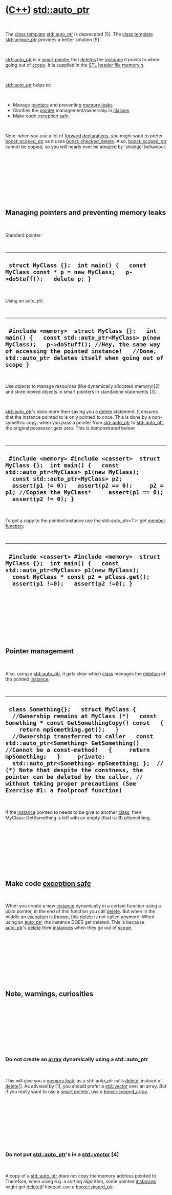 



 

 

 

 

 

([C++](Cpp.htm)) [std::auto\_ptr](CppAuto_ptr.htm)
==================================================

 

The [class template](CppClassTemplate.htm)
[std::auto\_ptr](CppAuto_ptr.htm) is deprecated \[5\]. The [class
template](CppClassTemplate.htm) [std::unique\_ptr](CppUnique_ptr.htm)
provides a better solution \[5\].

 

[std::auto\_ptr](CppAuto_ptr.htm) is a [smart
pointer](CppSmartPointer.htm) that [deletes](CppDelete.htm) the
[instance](CppInstance.htm) it points to when going out of
[scope](CppScope.htm). It is supplied in the [STL](CppStl.htm) [header
file](CppHeaderFile.htm) [memory.h](CppMemoryH.htm).

 

[std::auto\_ptr](CppAuto_ptr.htm) helps to:

 

-   Manage [pointers](CppPointer.htm) and preventing [memory
    leaks](CppMemoryLeak.htm)
-   Clarifies the [pointer](CppPointer.htm) management/ownership in
    [classes](CppClass.htm)
-   Make code [exception safe](CppExceptionSafe.htm)

 

Note: when you use a lot of [forward
declarations](CppForwardDeclaration.htm), you might want to prefer
[boost::scoped\_ptr](CppScoped_ptr.htm) as it uses
[boost::checked\_delete](CppChecked_delete.htm). Also,
[boost::scoped\_ptr](CppScoped_ptr.htm) cannot be copied, so you will
nearly ever be amazed by 'strange' behaviour.

 

 

 

 

 

Managing pointers and preventing memory leaks
---------------------------------------------

 

Standard pointer:

 

  ------------------------------------------------------------------------------------------------------------
  ` struct MyClass {};  int main() {   const MyClass const * p = new MyClass;   p->doStuff();   delete p; }`
  ------------------------------------------------------------------------------------------------------------

 

Using an auto\_ptr:

 

  ------------------------------------------------------------------------------------------------------------------------------------------------------------------------------------------------------------------------------------------------
  ` #include <memory>  struct MyClass {};   int main() {   const std::auto_ptr<MyClass> p(new MyClass);   p->doStuff(); //Hey, the same way of accessing the pointed instance!   //Done, std::auto_ptr deletes itself when going out of scope }`
  ------------------------------------------------------------------------------------------------------------------------------------------------------------------------------------------------------------------------------------------------

 

Use objects to manage resources (like dynamically allocated memory)\[2\]
and store newed objects in smart pointers in standalone statements
\[3\].

 

[std::auto\_ptr](CppAuto_ptr.htm)'s does more then saving you a
[delete](CppDelete.htm) statement. It ensures that the instance pointed
to is only pointed to once. This is done by a non-symettric copy: when
you pass a pointer from [std::auto\_ptr](CppAuto_ptr.htm) to
[std::auto\_ptr](CppAuto_ptr.htm), the original possessor gets zero.
This is demonstrated below:

 

  -----------------------------------------------------------------------------------------------------------------------------------------------------------------------------------------------------------------------------------------------------------------------------------
  ` #include <memory> #include <cassert>  struct MyClass {};  int main() {   const std::auto_ptr<MyClass> p1(new MyClass);   const std::auto_ptr<MyClass> p2;     assert(p1 != 0);   assert(p2 == 0);     p2 = p1; //Copies the MyClass*     assert(p1 == 0);   assert(p2 != 0); }`
  -----------------------------------------------------------------------------------------------------------------------------------------------------------------------------------------------------------------------------------------------------------------------------------

 

To get a copy to the pointed instance use the
std::auto\_ptr&lt;T&gt;::get [member function](CppMemberFunction.htm):

 

  --------------------------------------------------------------------------------------------------------------------------------------------------------------------------------------------------------------
  ` #include <cassert> #include <memory>  struct MyClass {};  int main() {   const std::auto_ptr<MyClass> p1(new MyClass);   const MyClass * const p2 = pClass.get();     assert(p1 !=0);   assert(p2 !=0); }`
  --------------------------------------------------------------------------------------------------------------------------------------------------------------------------------------------------------------

 

 

 

 

 

Pointer management
------------------

 

Also, using a [std::auto\_ptr](CppAuto_ptr.htm), it gets clear which
[class](CppClass.htm) manages the [deletion](CppDelete.htm) of the
pointed [instance](CppInstance.htm).

 

  ---------------------------------------------------------------------------------------------------------------------------------------------------------------------------------------------------------------------------------------------------------------------------------------------------------------------------------------------------------------------------------------------------------------------------------------------------------------------------------------------------------------------------------------------------
  ` class Something{};   struct MyClass {   //Ownership remains at MyClass (*)   const Something * const GetSomethingCopy() const   {     return mpSomething.get();   }     //Ownership transferred to caller   const std::auto_ptr<Something> GetSomething() //Cannot be a const-method!   {     return mpSomething;   }     private:    std::auto_ptr<Something> mpSomething; };  // (*) Note that despite the constness, the pointer can be deleted by the caller, // without taking proper precautions (See Exercise #1: a foolproof function)`
  ---------------------------------------------------------------------------------------------------------------------------------------------------------------------------------------------------------------------------------------------------------------------------------------------------------------------------------------------------------------------------------------------------------------------------------------------------------------------------------------------------------------------------------------------------

 

If the [instance](CppInstance.htm) pointed to needs to be give to
another [class](CppClass.htm), then MyClass::GetSomething is left with
an empty (that is: **0**) pSomething.

 

 

 

 

 

Make code [exception safe](CppExceptionSafe.htm)
------------------------------------------------

 

When you create a new [instance](CppInstance.htm) dynamically in a
certain function using a plain pointer, in the end of this function you
call [delete](CppDelete.htm). But when in the middle an
[exception](CppException.htm) is [thrown](CppThrow.htm), this
[delete](CppDelete.htm) is not called anymore! When using an
[auto\_ptr](CppAuto_ptr.htm), the instance DOES get deleted. This is
because [auto\_ptr](CppAuto_ptr.htm)'s [delete](CppDelete.htm) their
[instances](CppInstance.htm) when they go out of [scope](CppScope.htm).

 

 

 

 

 

Note, warnings, curiosities
---------------------------

 

 

 

 

 

### Do not create an [array](CppArray.htm) dynamically using a std::auto\_ptr

 

This will give you a [memory leak](CppMemoryLeak.htm), as a
std::auto\_ptr calls [delete](CppDelete.htm), instead of
[delete\[\]](CppDeleteArray.htm). As advised by \[1\], you should prefer
a [std::vector](CppVector.htm) over an array. But if you really want to
use a [smart pointer](CppSmartPointer.htm), use a
[boost::scoped\_array](CppScoped_array.htm).

 

 

 

 

 

### Do not put [std::auto\_ptr](CppAuto_ptr.htm)'s in a [std::vector](CppVector.htm) \[4\]

 

A copy of a [std::auto\_ptr](CppAuto_ptr.htm) does not copy the memory
address pointed to. Therefore, when using e.g. a sorting algorithm, some
pointed [instances](CppInstance.htm) might get [deleted](CppDelete.htm)!
Instead, use a [boost::shared\_ptr](CppShared_ptr.htm).

 

 

 

 

 

### Resetting a[std::auto\_ptr](CppAuto_ptr.htm)

 

Resetting a [std::auto\_ptr](CppAuto_ptr.htm) first constructs a new
[instance](CppInstance.htm) of the [class](CppClass.htm) before
[deleting](CppDelete.htm) the old [instance](CppInstance.htm). This is
demonstrated by the code below:

 

  ------------------------------------------------------------------------------------------------------------------------------------------------------------------------------------------------------------------------------------------------------------------------------------
  ` #include <iostream> #include <memory>   struct Resetter {   Resetter() { std::cout << "Constructor" << std::endl; }   ~Resetter() { std::cout << "Destructor" << std::endl; } };   int main() {   std::auto_ptr<Resetter> pReset(new Resetter);   pReset.reset(new Resetter); }`
  ------------------------------------------------------------------------------------------------------------------------------------------------------------------------------------------------------------------------------------------------------------------------------------

 

This gives the following output:

 

  --------------------------------------------------
  ` Constructor Constructor Destructor Destructor`
  --------------------------------------------------

 

The reason for this behavior is I guess- exception safety: if the
allocation of the new resources fail, then the old resources are not yet
released.

 

 

 

 

 

[References](CppReferences.htm)
-------------------------------

 

1.  Herb Sutter and Andrei Alexandrescu. C++ coding standards: 101
    rules, guidelines, and best practices. ISBN: 0-32-111358-6. 2004.
    Chapter 77: 'Use vector and string instead of arrays'
2.  Scott Meyers. Effective C++ (3rd edition). ISBN:0-321-33487-6. 2005.
    Item 13: 'Use objects to manage resources'
3.  Scott Meyers. Effective C++ (3rd edition). ISBN:0-321-33487-6. 2005.
    Item 17: 'Store newed objects in smart pointers in standalone
    statements'
4.  Scott Meyers. Effective STL. ISBN:0-201-74962-9. 2001. Item 8:
    'Never create containers of auto\_ptr's'
5.  Working Draft, Standard for Programming Language C++.
    2014-08-22. N3936. Paragraph D.10. 'The class template auto\_ptr is
    deprecated \[Note: the class template unique\_ptr provides a better
    solution -end note\]'

 

 

 

 

 





 

[![Valid XHTML 1.0 Strict](valid-xhtml10.png){width="88"
height="31"}](http://validator.w3.org/check?uri=referer)
